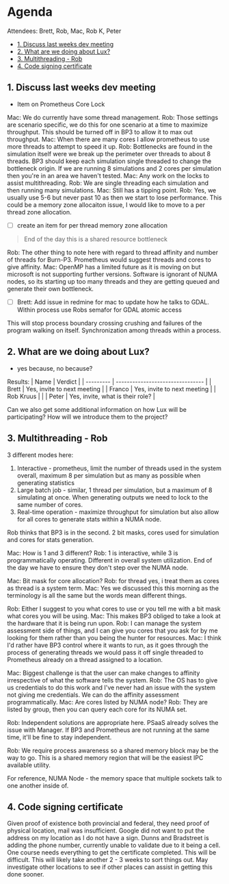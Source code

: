 # Agenda

Attendees: Brett, Rob, Mac, Rob K, Peter
- [1. Discuss last weeks dev meeting](#1-discuss-last-weeks-dev-meeting)
- [2. What are we doing about Lux?](#2-what-are-we-doing-about-lux)
- [3. Multithreading - Rob](#3-multithreading---rob)
- [4. Code signing certificate](#4-code-signing-certificate)
## 1. Discuss last weeks dev meeting
- Item on Prometheus Core Lock

Mac: We do currently have some thread management. 
Rob: Those settings are scenario specific, we do this for one scenario at a time to maximize throughput. This should be turned off in BP3 to allow it to max out throughput.
Mac: When there are many cores I allow prometheus to use more threads to attempt to speed it up. 
Rob: Bottlenecks are found in the simulation itself were we break up the perimeter over threads to about 8 threads. BP3 should keep each simulation single threaded to change the bottleneck origin. If we are running 8 simulations and 2 cores per simulation then you're in an area we haven't tested. 
Mac: Any work on the locks to assist multithreading.
Rob: We are single threading each simulation and then running many simulations.
Mac: Still has a tipping point.
Rob: Yes, we usually use 5-6 but never past 10 as then we start to lose performance. This could be a memory zone allocaiton issue, I would like to move to a per thread zone allocation.

- [ ] create an item for per thread memory zone allocation
> End of the day this is a shared resource bottleneck

Rob: The other thing to note here with regard to thread affinity and number of threads for Burn-P3. Prometheus would suggest threads and cores to give affinity.
Mac: OpenMP has a limited future as it is moving on but microsoft is not supporting further versions. 
Software is ignorant of NUMA nodes, so its starting up too many threads and they are getting queued and generate their own bottleneck.

- [ ] Brett: Add issue in redmine for mac to update how he talks to GDAL. Within process use Robs semafor for GDAL atomic access

This will stop process boundary crossing crushing and failures of the program walking on itself. Synchronization among threads within a process.

## 2. What are we doing about Lux?
- yes because, no because?

Results:
| Name      | Verdict                          |
| --------- | -------------------------------- |
| Brett     | Yes, invite to next meeting      |
| Franco    | Yes, invite to next meeting      |
| Rob Kruus |                                  |
| Peter     | Yes, invite, what is their role? |

Can we also get some additional information on how Lux will be participating?
How will we introduce them to the project?
## 3. Multithreading - Rob
3 different modes here:

1. Interactive - prometheus, limit the number of threads used in the system overall, maximum 8 per simulation but as many as possible when generating statistics
2. Large batch job - similar, 1 thread per simulation, but a maximum of 8 simulating at once. When generating outputs we need to lock to the same number of cores.
3. Real-time operation - maximize throughput for simulation but also allow for all cores to generate stats within a NUMA node.

Rob thinks that BP3 is in the second. 2 bit masks, cores used for simulation and cores for stats generation.

Mac: How is 1 and 3 different?
Rob: 1 is interactive, while 3 is programmatically operating. Different in overall system utilization. End of the day we have to ensure they don't step over the NUMA node.

Mac: Bit mask for core allocation?
Rob: for thread yes, i treat them as cores as thread is a system term.
Mac: Yes we discussed this this morning as the terminology is all the same but the words mean different things.

Rob: Either I suggest to you what cores to use or you tell me with a bit mask what cores you will be using.
Mac: This makes BP3 obliged to take a look at the hardware that it is being run upon. 
Rob: I can manage the system assessment side of things, and I can give you cores that you ask for by me looking for them rather than you being the hunter for resources.
Mac: I think I'd rather have BP3 control where it wants to run, as it goes through the process of generating threads we would pass it off single threaded to Prometheus already on a thread assigned to a location.

Mac: Biggest challenge is that the user can make changes to affinity irrespective of what the software tells the system.
Rob: The OS has to give us credentials to do this work and I've never had an issue with the system not giving me credentials. We can do the affinity assessment programmatically.
Mac: Are cores listed by NUMA node?
Rob: They are listed by group, then you can query each core for its NUMA set.

Rob: Independent solutions are appropriate here. PSaaS already solves the issue with Manager. If BP3 and Prometheus are not running at the same time, it'll be fine to stay independent.

Rob: We require process awareness so a shared memory block may be the way to go. This is a shared memory region that will be the easiest IPC available utility.

For reference, NUMA Node - the memory space that multiple sockets talk to one another inside of.

## 4. Code signing certificate

Given proof of existence both provincial and federal, they need proof of physical location, mail was insufficient. Google did not want to put the address on my location as I do not have a sign. Dunns and Bradstreet is adding the phone number, currently unable to validate due to it being a cell. One course needs everything to get the certificate completed. This will be difficult. This will likely take another 2 - 3 weeks to sort things out. May investigate other locations to see if other places can assist in getting this done sooner.